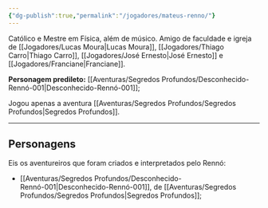 ```yaml
---
{"dg-publish":true,"permalink":"/jogadores/mateus-renno/"}
---
```


Católico e Mestre em Física, além de músico.
Amigo de faculdade e igreja de [[Jogadores/Lucas Moura\|Lucas Moura]], [[Jogadores/Thiago Carro\|Thiago Carro]], [[Jogadores/José Ernesto\|José Ernesto]] e [[Jogadores/Franciane\|Franciane]].

**Personagem predileto:** [[Aventuras/Segredos Profundos/Desconhecido-Rennó-001\|Desconhecido-Rennó-001]];

Jogou apenas a aventura [[Aventuras/Segredos Profundos/Segredos Profundos\|Segredos Profundos]].

---
## Personagens
Eis os aventureiros que foram criados e interpretados pelo Rennó:
- [[Aventuras/Segredos Profundos/Desconhecido-Rennó-001\|Desconhecido-Rennó-001]], de [[Aventuras/Segredos Profundos/Segredos Profundos\|Segredos Profundos]];